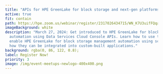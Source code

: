 ```yaml
---
title: "APIs for HPE GreenLake for block storage and next-gen platforms "
active: true
fit: contain
path: https://hpe.zoom.us/webinar/register/2317026434715/WN_K7U3uifFQqaibyjqyHVyQA
imageBackground: white
description: "March 27, 2024: Get introduced to HPE GreenLake for block storage
  automation using Data Services Cloud Console APIs. Learn how to use them to
  enable HPE GreenLake for block storage management automation using scripts and
  how they can be integrated into custom-built applications."
background: rgba(0, 86, 122, 0.8);
label: Register Now!
priority: 3
image: /img/event-meetups-newlogo-400x400.png
---
```

